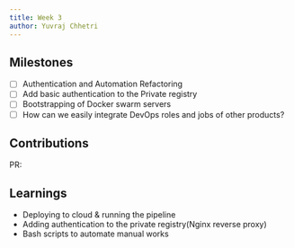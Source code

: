 ```yaml
---
title: Week 3
author: Yuvraj Chhetri
---
```


## Milestones
- [ ] Authentication and Automation Refactoring
- [ ] Add basic authentication to the Private registry
- [ ] Bootstrapping of Docker swarm servers 
- [ ] How can we easily integrate DevOps roles and jobs of other products?

## Contributions
PR: 

## Learnings
 - Deploying to cloud & running the pipeline
 - Adding authentication to the private registry(Nginx reverse proxy)
 - Bash scripts to automate manual works